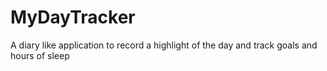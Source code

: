 # MyDayTracker
A diary like application to record a highlight of the day and track goals and hours of sleep
